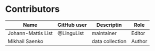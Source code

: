 # Contributors

Name               | GitHub user | Descriptin |Role
---                | ---         | --- | ---
Johann-Mattis List | @LinguList  | maintainer | Editor
Mikhail Saenko | | data collection | Author
